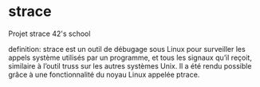 # strace
Projet strace 42's school

definition: strace est un outil de débugage sous Linux pour surveiller les appels système utilisés
par un programme, et tous les signaux qu’il reçoit, similaire à l’outil truss sur les autres
systèmes Unix. Il a été rendu possible grâce à une fonctionnalité du noyau Linux appelée
ptrace.
